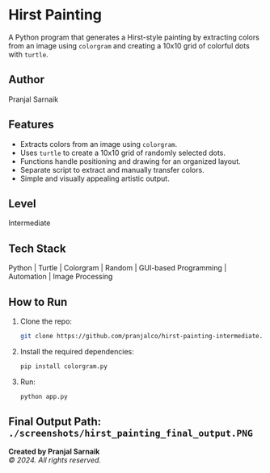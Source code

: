 # Hirst Painting
A Python program that generates a Hirst-style painting by extracting colors from an image using `colorgram` and creating a 10x10 grid of colorful dots with `turtle`.  

## Author
Pranjal Sarnaik

## Features
- Extracts colors from an image using `colorgram`.  
- Uses `turtle` to create a 10x10 grid of randomly selected dots.  
- Functions handle positioning and drawing for an organized layout.  
- Separate script to extract and manually transfer colors.  
- Simple and visually appealing artistic output.  

## Level
Intermediate

## Tech Stack
Python | Turtle | Colorgram | Random | GUI-based Programming | Automation | Image Processing

## How to Run
1. Clone the repo:  
   ```bash  
   git clone https://github.com/pranjalco/hirst-painting-intermediate.git

2. Install the required dependencies:
   ```bash
   pip install colorgram.py

3. Run:
    ```bash  
   python app.py

## Final Output Path:  `./screenshots/hirst_painting_final_output.PNG`


**Created by Pranjal Sarnaik**  
*© 2024. All rights reserved.*